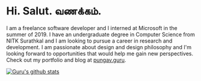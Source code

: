# Hi. Salut. வணக்கம்.
I am a freelance software developer and I interned at Microsoft in the summer of 2019. I have an undergraduate degree in Computer Science from NITK Surathkal and I am looking to pursue a career in research and development. I am passionate about design and design philosophy and I'm looking forward to opportunities that would help me gain new perspectives. Check out my portfolio and blog at [pungav.guru](pungav.guru).

[![Guru's github stats](https://github-readme-stats.vercel.app/api?username=gurupunskill)](https://github.com/gurupunskill)
